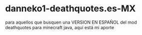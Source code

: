 # danneko1-deathquotes.es-MX
para aquellos que busquen una VERSION EN ESPAÑOL del mod deathquotes para minecraft java, aquí está mi aporte
